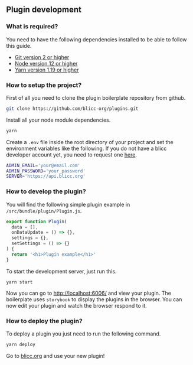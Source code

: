 ## Plugin development

### What is required?

You need to have the following dependencies installed to be able to follow this guide.

* [Git version 2 or higher](https://git-scm.com/downloads)
* [Node version 12 or higher](https://nodejs.org/en/download/)
* [Yarn version 1.19 or higher](https://yarnpkg.com/lang/en/docs/install/#mac-stable)

### How to setup the project?

First of all you need to clone the plugin boilerplate repository from github.

```sh
git clone https://github.com/blicc-org/plugins.git
```

Install all your node module dependencies.

```sh
yarn 
```

Create a `.env` file inside the root directory of your project and set the environment variables like the following. If you do not have a blicc developer account yet, you need to request one [here](mailto:help@blicc.org?subject=[DevAccount]%20Request).

```sh
ADMIN_EMAIL='your@email.com'
ADMIN_PASSWORD='your_password'
SERVER='https://api.blicc.org'
```

### How to develop the plugin?

You will find the following simple plugin example in `/src/bundle/plugin/Plugin.js`. 

```js
export function Plugin(
  data = [],
  onDataUpdate = () => {},
  settings = {},
  setSettings = () => {}
) {
  return '<h1>Plugin example</h1>'
}
```

To start the development server, just run this.

```
yarn start
```

Now you can go to [http://localhost:6006/](http://localhost:6006/) and view your plugin. The boilerplate uses `storybook` to display the plugins in the browser. You can now edit your plugin and watch the browser respond to it.

### How to deploy the plugin?

To deploy a plugin you just need to run the following command.

```sh
yarn deploy
```

Go to [blicc.org](https://blicc.org) and use your new plugin!
